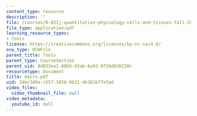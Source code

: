```yaml
---
content_type: resource
description: ''
file: /courses/6-021j-quantitative-physiology-cells-and-tissues-fall-2004/2dec3d0ac557365b9b31de361b77e3ad_macro.pdf
file_type: application/pdf
learning_resource_types:
- Tools
license: https://creativecommons.org/licenses/by-nc-sa/4.0/
ocw_type: OCWFile
parent_title: Tools
parent_type: CourseSection
parent_uid: 8d033ea2-80b5-83ab-6a92-0f16d036220c
resourcetype: Document
title: macro.pdf
uid: 2dec3d0a-c557-365b-9b31-de361b77e3ad
video_files:
  video_thumbnail_file: null
video_metadata:
  youtube_id: null
---
```

